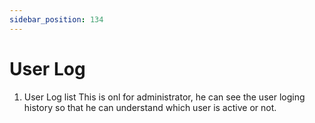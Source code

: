 ```yaml
---
sidebar_position: 134
---
```

 
# User Log
1. User Log list
This is onl for administrator, he can see the user loging history so that he can understand which user is active or not.
